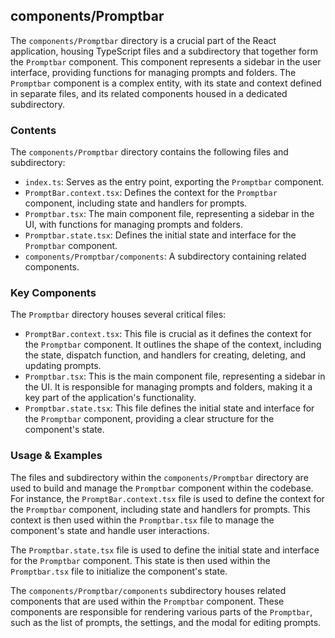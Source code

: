 
## components/Promptbar

The `components/Promptbar` directory is a crucial part of the React application, housing TypeScript files and a subdirectory that together form the `Promptbar` component. This component represents a sidebar in the user interface, providing functions for managing prompts and folders. The `Promptbar` component is a complex entity, with its state and context defined in separate files, and its related components housed in a dedicated subdirectory.

### Contents

The `components/Promptbar` directory contains the following files and subdirectory:

- `index.ts`: Serves as the entry point, exporting the `Promptbar` component.
- `PromptBar.context.tsx`: Defines the context for the `Promptbar` component, including state and handlers for prompts.
- `Promptbar.tsx`: The main component file, representing a sidebar in the UI, with functions for managing prompts and folders.
- `Promptbar.state.tsx`: Defines the initial state and interface for the `Promptbar` component.
- `components/Promptbar/components`: A subdirectory containing related components.

### Key Components

The `Promptbar` directory houses several critical files:

- `PromptBar.context.tsx`: This file is crucial as it defines the context for the `Promptbar` component. It outlines the shape of the context, including the state, dispatch function, and handlers for creating, deleting, and updating prompts.
- `Promptbar.tsx`: This is the main component file, representing a sidebar in the UI. It is responsible for managing prompts and folders, making it a key part of the application's functionality.
- `Promptbar.state.tsx`: This file defines the initial state and interface for the `Promptbar` component, providing a clear structure for the component's state.

### Usage & Examples

The files and subdirectory within the `components/Promptbar` directory are used to build and manage the `Promptbar` component within the codebase. For instance, the `PromptBar.context.tsx` file is used to define the context for the `Promptbar` component, including state and handlers for prompts. This context is then used within the `Promptbar.tsx` file to manage the component's state and handle user interactions.

The `Promptbar.state.tsx` file is used to define the initial state and interface for the `Promptbar` component. This state is then used within the `Promptbar.tsx` file to initialize the component's state.

The `components/Promptbar/components` subdirectory houses related components that are used within the `Promptbar` component. These components are responsible for rendering various parts of the `Promptbar`, such as the list of prompts, the settings, and the modal for editing prompts.
